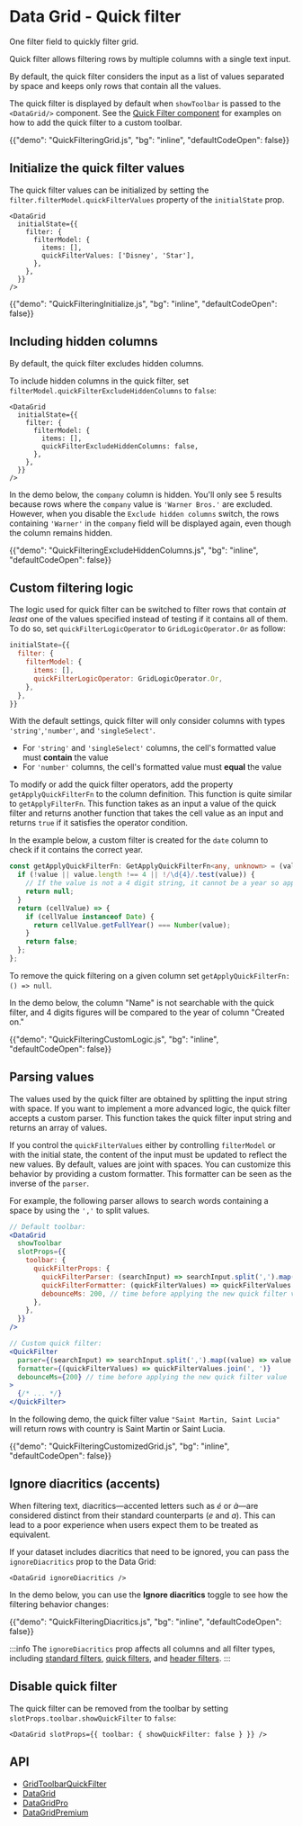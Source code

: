 # Data Grid - Quick filter

<p class="description">One filter field to quickly filter grid.</p>

Quick filter allows filtering rows by multiple columns with a single text input.

By default, the quick filter considers the input as a list of values separated by space and keeps only rows that contain all the values.

The quick filter is displayed by default when `showToolbar` is passed to the `<DataGrid/>` component. See the [Quick Filter component](/x/react-data-grid/components/quick-filter/) for examples on how to add the quick filter to a custom toolbar.

{{"demo": "QuickFilteringGrid.js", "bg": "inline", "defaultCodeOpen": false}}

## Initialize the quick filter values

The quick filter values can be initialized by setting the `filter.filterModel.quickFilterValues` property of the `initialState` prop.

```tsx
<DataGrid
  initialState={{
    filter: {
      filterModel: {
        items: [],
        quickFilterValues: ['Disney', 'Star'],
      },
    },
  }}
/>
```

{{"demo": "QuickFilteringInitialize.js", "bg": "inline", "defaultCodeOpen": false}}

## Including hidden columns

By default, the quick filter excludes hidden columns.

To include hidden columns in the quick filter, set `filterModel.quickFilterExcludeHiddenColumns` to `false`:

```tsx
<DataGrid
  initialState={{
    filter: {
      filterModel: {
        items: [],
        quickFilterExcludeHiddenColumns: false,
      },
    },
  }}
/>
```

In the demo below, the `company` column is hidden. You'll only see 5 results because rows where the `company` value is `'Warner Bros.'` are excluded.
However, when you disable the `Exclude hidden columns` switch, the rows containing `'Warner'` in the `company` field will be displayed again, even though the column remains hidden.

{{"demo": "QuickFilteringExcludeHiddenColumns.js", "bg": "inline", "defaultCodeOpen": false}}

## Custom filtering logic

The logic used for quick filter can be switched to filter rows that contain _at least_ one of the values specified instead of testing if it contains all of them.
To do so, set `quickFilterLogicOperator` to `GridLogicOperator.Or` as follow:

```js
initialState={{
  filter: {
    filterModel: {
      items: [],
      quickFilterLogicOperator: GridLogicOperator.Or,
    },
  },
}}
```

With the default settings, quick filter will only consider columns with types `'string'`,`'number'`, and `'singleSelect'`.

- For `'string'` and `'singleSelect'` columns, the cell's formatted value must **contain** the value
- For `'number'` columns, the cell's formatted value must **equal** the value

To modify or add the quick filter operators, add the property `getApplyQuickFilterFn` to the column definition.
This function is quite similar to `getApplyFilterFn`.
This function takes as an input a value of the quick filter and returns another function that takes the cell value as an input and returns `true` if it satisfies the operator condition.

In the example below, a custom filter is created for the `date` column to check if it contains the correct year.

```ts
const getApplyQuickFilterFn: GetApplyQuickFilterFn<any, unknown> = (value) => {
  if (!value || value.length !== 4 || !/\d{4}/.test(value)) {
    // If the value is not a 4 digit string, it cannot be a year so applying this filter is useless
    return null;
  }
  return (cellValue) => {
    if (cellValue instanceof Date) {
      return cellValue.getFullYear() === Number(value);
    }
    return false;
  };
};
```

To remove the quick filtering on a given column set `getApplyQuickFilterFn: () => null`.

In the demo below, the column "Name" is not searchable with the quick filter, and 4 digits figures will be compared to the year of column "Created on."

{{"demo": "QuickFilteringCustomLogic.js", "bg": "inline", "defaultCodeOpen": false}}

## Parsing values

The values used by the quick filter are obtained by splitting the input string with space.
If you want to implement a more advanced logic, the quick filter accepts a custom parser.
This function takes the quick filter input string and returns an array of values.

If you control the `quickFilterValues` either by controlling `filterModel` or with the initial state, the content of the input must be updated to reflect the new values.
By default, values are joint with spaces. You can customize this behavior by providing a custom formatter.
This formatter can be seen as the inverse of the `parser`.

For example, the following parser allows to search words containing a space by using the `','` to split values.

```jsx
// Default toolbar:
<DataGrid
  showToolbar
  slotProps={{
    toolbar: {
      quickFilterProps: {
        quickFilterParser: (searchInput) => searchInput.split(',').map((value) => value.trim()),
        quickFilterFormatter: (quickFilterValues) => quickFilterValues.join(', '),
        debounceMs: 200, // time before applying the new quick filter value
      },
    },
  }}
/>

// Custom quick filter:
<QuickFilter
  parser={(searchInput) => searchInput.split(',').map((value) => value.trim())}
  formatter={(quickFilterValues) => quickFilterValues.join(', ')}
  debounceMs={200} // time before applying the new quick filter value
>
  {/* ... */}
</QuickFilter>
```

In the following demo, the quick filter value `"Saint Martin, Saint Lucia"` will return rows with country is Saint Martin or Saint Lucia.

{{"demo": "QuickFilteringCustomizedGrid.js", "bg": "inline", "defaultCodeOpen": false}}

## Ignore diacritics (accents)

When filtering text, diacritics—accented letters such as _é_ or _à_—are considered distinct from their standard counterparts (_e_ and _a_).
This can lead to a poor experience when users expect them to be treated as equivalent.

If your dataset includes diacritics that need to be ignored, you can pass the `ignoreDiacritics` prop to the Data Grid:

```tsx
<DataGrid ignoreDiacritics />
```

In the demo below, you can use the **Ignore diacritics** toggle to see how the filtering behavior changes:

{{"demo": "QuickFilteringDiacritics.js", "bg": "inline", "defaultCodeOpen": false}}

:::info
The `ignoreDiacritics` prop affects all columns and all filter types, including [standard filters](/x/react-data-grid/filtering/), [quick filters](/x/react-data-grid/filtering/quick-filter/), and [header filters](/x/react-data-grid/filtering/header-filters/).
:::

## Disable quick filter

The quick filter can be removed from the toolbar by setting `slotProps.toolbar.showQuickFilter` to `false`:

```tsx
<DataGrid slotProps={{ toolbar: { showQuickFilter: false } }} />
```

## API

- [GridToolbarQuickFilter](/x/api/data-grid/grid-toolbar-quick-filter/)
- [DataGrid](/x/api/data-grid/data-grid/)
- [DataGridPro](/x/api/data-grid/data-grid-pro/)
- [DataGridPremium](/x/api/data-grid/data-grid-premium/)
